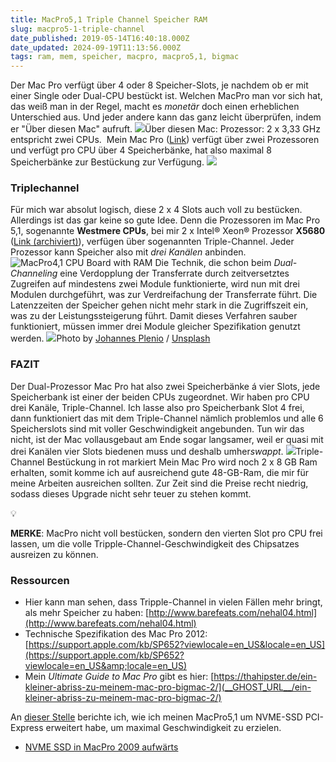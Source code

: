 ```yaml
---
title: MacPro5,1 Triple Channel Speicher RAM
slug: macpro5-1-triple-channel
date_published: 2019-05-14T16:40:18.000Z
date_updated: 2024-09-19T11:13:56.000Z
tags: ram, mem, speicher, macpro, macpro5,1, bigmac
---
```


Der Mac Pro verfügt über 4 oder 8 Speicher-Slots, je nachdem ob er mit einer Single oder Dual-CPU bestückt ist. Welchen MacPro man vor sich hat, das weiß man in der Regel, macht es *monetär* doch einen erheblichen Unterschied aus. Und jeder andere kann das ganz leicht überprüfen, indem er "Über diesen Mac" aufruft.
![](__GHOST_URL__/content/images/2019/05/about_this_bigmac-1.png)Über diesen Mac: Prozessor: 2 x 3,33 GHz entspricht zwei CPUs. 
Mein Mac Pro ([Link](__GHOST_URL__/tag/bigmac/)) verfügt über zwei Prozessoren und verfügt pro CPU über 4 Speicherbänke, hat also maximal 8 Speicherbänke zur Bestückung zur Verfügung.
![](__GHOST_URL__/content/images/2019/05/Bildschirmfoto-2019-05-14-um-18.24.22.png)
### Triplechannel

Für mich war absolut logisch, diese 2 x 4 Slots auch voll zu bestücken. Allerdings ist das gar keine so gute Idee. Denn die Prozessoren im Mac Pro 5,1, sogenannte **Westmere CPUs**, bei mir 2 x Intel® Xeon® Prozessor **X5680** ([Link (archiviert)](http://web.archive.org/web/20220430033743/https://www.intel.de/content/www/de/de/products/sku/47916/intel-xeon-processor-x5680-12m-cache-3-33-ghz-6-40-gts-intel-qpi/specifications.html)), verfügen über sogenannten Triple-Channel. Jeder Prozessor kann Speicher also mit *drei Kanälen* anbinden. 
![MacPro4,1 CPU Board with RAM](__GHOST_URL__/content/images/2019/04/IMG_2742.JPG)
Die Technik, die schon beim *Dual-Channeling* eine Verdopplung der Transferrate durch zeitversetztes Zugreifen auf mindestens zwei Module funktionierte, wird nun mit drei Modulen durchgeführt, was zur Verdreifachung der Transferrate führt. Die Latenzzeiten der Speicher gehen nicht mehr stark in die Zugriffszeit ein, was zu der Leistungssteigerung führt. Damit dieses Verfahren sauber funktioniert, müssen immer drei Module gleicher Spezifikation genutzt werden.
![](https://images.unsplash.com/photo-1505424297051-c3ad50b055ae?ixlib=rb-1.2.1&amp;q=80&amp;fm=jpg&amp;crop=entropy&amp;cs=tinysrgb&amp;w=1080&amp;fit=max&amp;ixid=eyJhcHBfaWQiOjExNzczfQ)Photo by [Johannes Plenio](https://unsplash.com/@jplenio?utm_source=ghost&amp;utm_medium=referral&amp;utm_campaign=api-credit) / [Unsplash](https://unsplash.com/?utm_source=ghost&amp;utm_medium=referral&amp;utm_campaign=api-credit)
### FAZIT

Der Dual-Prozessor Mac Pro hat also zwei Speicherbänke á vier Slots, jede Speicherbank ist einer der beiden CPUs zugeordnet. Wir haben pro CPU drei Kanäle, Triple-Channel. Ich lasse also pro Speicherbank Slot 4 frei, dann funktioniert das mit dem Triple-Channel nämlich problemlos und alle 6 Speicherslots sind mit voller Geschwindigkeit angebunden. Tun wir das nicht, ist der Mac vollausgebaut am Ende sogar langsamer, weil er quasi mit drei Kanälen vier Slots biedenen muss und deshalb umher*swappt*.
![](__GHOST_URL__/content/images/2019/05/Bildschirmfoto-2019-05-14-um-18.20.22.png)Triple-Channel Bestückung in rot markiert
Mein Mac Pro wird noch 2 x 8 GB Ram erhalten, somit komme ich auf ausreichend gute 48-GB-Ram, die mir für meine Arbeiten ausreichen sollten. Zur Zeit sind die Preise recht niedrig, sodass dieses Upgrade nicht sehr teuer zu stehen kommt.

💡

**MERKE**: MacPro nicht voll bestücken, sondern den vierten Slot pro CPU frei lassen, um die volle Tripple-Channel-Geschwindigkeit des Chipsatzes ausreizen zu können.

### Ressourcen

- Hier kann man sehen, dass Tripple-Channel in vielen Fällen mehr bringt, als mehr Speicher zu haben: [http://www.barefeats.com/nehal04.html](http://www.barefeats.com/nehal04.html)
- Technische Spezifikation des Mac Pro 2012: [https://support.apple.com/kb/SP652?viewlocale=en_US&locale=en_US](https://support.apple.com/kb/SP652?viewlocale=en_US&amp;locale=en_US)
- Mein *Ultimate Guide to Mac Pro* gibt es hier: [https://thahipster.de/ein-kleiner-abriss-zu-meinem-mac-pro-bigmac-2/](__GHOST_URL__/ein-kleiner-abriss-zu-meinem-mac-pro-bigmac-2/)

An [dieser Stelle](__GHOST_URL__/nvme-ssd-in-macpro4-1/) berichte ich, wie ich meinen MacPro5,1 um NVME-SSD PCI-Express erweitert habe, um maximal Geschwindigkeit zu erzielen.

- [NVME SSD in MacPro 2009 aufwärts](__GHOST_URL__/nvme-ssd-in-macpro4-1/)
